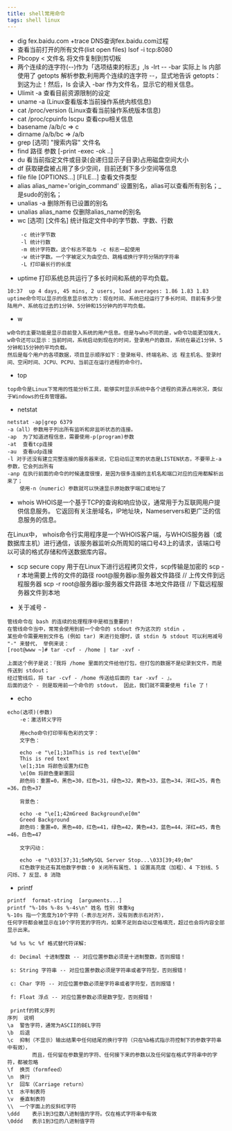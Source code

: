 ```yaml
---
title: shell常用命令
tags: shell linux
---
```

- dig fex.baidu.com  +trace DNS查询fex.baidu.com过程
- 查看当前打开的所有文件(list open files)  lsof -i tcp:8080 
- Pbcopy < 文件名 将文件复制到剪切板
- 两个连续的连字符(--)作为「选项结束的标志」,ls -lrt -- -bar
  实际上 ls 内部使用了 getopts 解析参数;利用两个连续的连字符 --，显式地告诉 getopts：到这为止！然后，ls 会读入 -bar 作为文件名，显示它的相关信息。
- Ulimit -a  查看目前资源限制的设定
- uname -a (Linux查看版本当前操作系统内核信息)
- cat /proc/version (Linux查看当前操作系统版本信息)
- cat /proc/cpuinfo lscpu 查看cpu相关信息
- basename /a/b/c => c
- dirname /a/b/bc => /a/b
- grep [选项] "搜索内容" 文件名
- find 路径 参数 [-print -exec -ok ..]
- du 看当前指定文件或目录(会递归显示子目录)占用磁盘空间大小
- df 获取硬盘被占用了多少空间，目前还剩下多少空间等信息
- file file [OPTIONS...] [FILE...] 查看文件类型
- alias   alias_name='origin_command' 设置别名，alias可以查看所有别名；_是sudo的别名；
- unalias -a 删除所有已设置的别名
- unalias alias_name 仅删除alias_name的别名
- wc [选项] [文件名] 统计指定文件中的字节数、字数、行数
   ``` 
    -c 统计字节数
    -l 统计行数
    -m 统计字符数。这个标志不能与 -c 标志一起使用
    -w 统计字数。一个字被定义为由空白、跳格或换行字符分隔的字符串
    -L 打印最长行的长度
    ```
- uptime  打印系统总共运行了多长时间和系统的平均负载。

```
10:37  up 4 days, 45 mins, 2 users, load averages: 1.86 1.83 1.83
uptime命令可以显示的信息显示依次为：现在时间、系统已经运行了多长时间、目前有多少登陆用户、系统在过去的1分钟、5分钟和15分钟内的平均负载。
```
- w

```
w命令的主要功能是显示目前登入系统的用户信息。但是与who不同的是，w命令功能更加强大，
w命令还可以显示：当前时间，系统启动到现在的时间，登录用户的数目，系统在最近1分钟、5分钟和15分钟的平均负载。
然后是每个用户的各项数据，项目显示顺序如下：登录帐号、终端名称、远 程主机名、登录时间、空闲时间、JCPU、PCPU、当前正在运行进程的命令行。
```
- top
```
top命令是Linux下常用的性能分析工具，能够实时显示系统中各个进程的资源占用状况，类似于Windows的任务管理器。
```
- netstat

```
netstat -ap|grep 6379
-a（all）参数用于列出所有监听和非监听状态的连接。
-ap  为了知道进程信息，需要使用-p(program)参数
-at  查看tcp连接 
-au  查看udp连接 
-l 对于还没有建立完整连接的服务器来说，它启动后正常的状态是LISTEN状态，不要带上-a参数，它会列出所有
-anp 在执行前面的命令的时候速度很慢，是因为很多连接的主机名和端口对应的应用都解析出来了；
    使用-n（numeric）参数就可以快速显示原始数字端口或地址了
```
- whois  WHOIS是一个基于TCP的查询和响应协议，通常用于为互联网用户提供信息服务。 
         它返回有关注册域名，IP地址块，Nameservers和更广泛的信息服务的信息。

在Linux中， whois命令行实用程序是一个WHOIS客户端，与WHOIS服务器（或数据库主机）进行通信，该服务器监听众所周知的端口号43上的请求，该端口号以可读的格式存储和传送数据库内容。
- scp secure copy 用于在Linux下进行远程拷贝文件，scp传输是加密的
  scp -r 本地需要上传的文件的路径 root@服务器ip:服务器文件路径 // 上传文件到远程服务器
  scp -r root@服务器ip:服务器文件路径 本地文件路径  // 下载远程服务器文件到本地
 
- 关于减号 - 

```
管线命令在 bash 的连续的处理程序中是相当重要的！
在管线命令当中，常常会使用到前一个命令的 stdout 作为这次的 stdin ， 
某些命令需要用到文件名 (例如 tar) 来进行处理时，该 stdin 与 stdout 可以利用减号 "-" 来替代， 举例来说：
[root@www ~]# tar -cvf - /home | tar -xvf -

上面这个例子是说：『我将 /home 里面的文件给他打包，但打包的数据不是纪录到文件，而是传送到 stdout； 
经过管线后，将 tar -cvf - /home 传送给后面的 tar -xvf - 』。
后面的这个 - 则是取用前一个命令的 stdout， 因此，我们就不需要使用 file 了！

```
- echo

```
echo(选项)(参数)
    -e：激活转义字符

    用echo命令打印带有色彩的文字：
    文字色：

    echo -e "\e[1;31mThis is red text\e[0m"
    This is red text
    \e[1;31m 将颜色设置为红色
    \e[0m 将颜色重新置回
    颜色码：重置=0，黑色=30，红色=31，绿色=32，黄色=33，蓝色=34，洋红=35，青色=36，白色=37

    背景色：

    echo -e "\e[1;42mGreed Background\e[0m"
    Greed Background
    颜色码：重置=0，黑色=40，红色=41，绿色=42，黄色=43，蓝色=44，洋红=45，青色=46，白色=47

    文字闪动：

    echo -e "\033[37;31;5mMySQL Server Stop...\033[39;49;0m"
    红色数字处还有其他数字参数：0 关闭所有属性、1 设置高亮度（加粗）、4 下划线、5 闪烁、7 反显、8 消隐 
```
- printf

```
printf  format-string  [arguments...]
printf "%-10s %-8s %-4s\n" 姓名 性别 体重kg  
%-10s 指一个宽度为10个字符（-表示左对齐，没有则表示右对齐），
任何字符都会被显示在10个字符宽的字符内，如果不足则自动以空格填充，超过也会将内容全部显示出来。
 
 %d %s %c %f 格式替代符详解:
 
 d: Decimal 十进制整数 -- 对应位置参数必须是十进制整数，否则报错！
 
 s: String 字符串 -- 对应位置参数必须是字符串或者字符型，否则报错！
 
 c: Char 字符 -- 对应位置参数必须是字符串或者字符型，否则报错！
 
 f: Float 浮点 -- 对应位置参数必须是数字型，否则报错！

 printf的转义序列
序列	说明
\a	警告字符，通常为ASCII的BEL字符
\b	后退
\c	抑制（不显示）输出结果中任何结尾的换行字符（只在%b格式指示符控制下的参数字符串中有效）， 
        而且，任何留在参数里的字符、任何接下来的参数以及任何留在格式字符串中的字符，都被忽略
\f	换页（formfeed）
\n	换行
\r	回车（Carriage return）
\t	水平制表符
\v	垂直制表符
\\	一个字面上的反斜杠字符
\ddd	表示1到3位数八进制值的字符。仅在格式字符串中有效
\0ddd	表示1到3位的八进制值字符
```